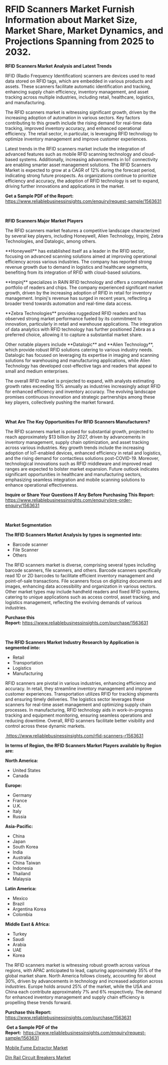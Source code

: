 <p><h1>RFID Scanners Market Furnish Information about Market Size, Market Share, Market Dynamics, and Projections Spanning from 2025 to 2032.</h1></p><p><strong>RFID Scanners Market Analysis and Latest Trends</strong></p>
<p><p>RFID (Radio Frequency Identification) scanners are devices used to read data stored on RFID tags, which are embedded in various products and assets. These scanners facilitate automatic identification and tracking, enhancing supply chain efficiency, inventory management, and asset tracking across multiple industries, including retail, healthcare, logistics, and manufacturing.</p><p>The RFID scanners market is witnessing significant growth, driven by the increasing adoption of automation in various sectors. Key factors contributing to this growth include the rising demand for real-time data tracking, improved inventory accuracy, and enhanced operational efficiency. The retail sector, in particular, is leveraging RFID technology to optimize inventory management and improve customer experiences.</p><p>Latest trends in the RFID scanners market include the integration of advanced features such as mobile RFID scanning technology and cloud-based systems. Additionally, increasing advancements in IoT connectivity are enabling smarter asset management solutions. The RFID Scanners Market is expected to grow at a CAGR of 12% during the forecast period, indicating strong future prospects. As organizations continue to prioritize efficiency and accuracy, the adoption of RFID technology is set to expand, driving further innovations and applications in the market.</p></p>
<p><strong>Get a Sample PDF of the Report:&nbsp;</strong> <a href="https://www.reliablebusinessinsights.com/enquiry/request-sample/1563631?utm_campaign=904&utm_medium=2&utm_source=Github&utm_content=ia&utm_term=11042025&utm_id=rfid-scanners">https://www.reliablebusinessinsights.com/enquiry/request-sample/1563631</a></p>
<p>&nbsp;</p>
<p><strong>RFID Scanners Major Market Players</strong></p>
<p><p>The RFID scanners market features a competitive landscape characterized by several key players, including Honeywell, Alien Technology, Impinj, Zebra Technologies, and Datalogic, among others. </p><p>**Honeywell** has established itself as a leader in the RFID sector, focusing on advanced scanning solutions aimed at improving operational efficiency across various industries. The company has reported strong revenue growth due to demand in logistics and healthcare segments, benefiting from its integration of RFID with cloud-based solutions. </p><p>**Impinj** specializes in RAIN RFID technology and offers a comprehensive portfolio of readers and chips. The company experienced significant market growth, driven by the increasing adoption of RFID in retail for inventory management. Impinj's revenue has surged in recent years, reflecting a broader trend towards automation and real-time data access.</p><p>**Zebra Technologies** provides ruggedized RFID readers and has observed strong market performance fueled by its commitment to innovation, particularly in retail and warehouse applications. The integration of data analytics with RFID technology has further positioned Zebra as a preferred choice, allowing it to capture a substantial market share.</p><p>Other notable players include **Datalogic** and **Alien Technology**, which provide robust RFID solutions catering to various industry needs. Datalogic has focused on leveraging its expertise in imaging and scanning solutions for warehousing and manufacturing applications, while Alien Technology has developed cost-effective tags and readers that appeal to small and medium enterprises.</p><p>The overall RFID market is projected to expand, with analysts estimating growth rates exceeding 15% annually as industries increasingly adopt RFID for enhanced efficiency and inventory accuracy. The evolving landscape promises continuous innovation and strategic partnerships among these key players, collectively pushing the market forward.</p></p>
<p>&nbsp;</p>
<p><strong>What Are The Key Opportunities For RFID Scanners Manufacturers?</strong></p>
<p><p>The RFID scanners market is poised for substantial growth, projected to reach approximately $13 billion by 2027, driven by advancements in inventory management, supply chain optimization, and asset tracking across various industries. Key growth trends include the increasing adoption of IoT-enabled devices, enhanced efficiency in retail and logistics, and the rising demand for contactless solutions post-COVID-19. Moreover, technological innovations such as RFID middleware and improved read ranges are expected to bolster market expansion. Future outlook indicates significant opportunities in healthcare and manufacturing sectors, emphasizing seamless integration and mobile scanning solutions to enhance operational effectiveness.</p></p>
<p><strong>Inquire or Share Your Questions If Any Before Purchasing This Report:</strong> <a href="https://www.reliablebusinessinsights.com/enquiry/pre-order-enquiry/1563631?utm_campaign=904&utm_medium=2&utm_source=Github&utm_content=ia&utm_term=11042025&utm_id=rfid-scanners">https://www.reliablebusinessinsights.com/enquiry/pre-order-enquiry/1563631</a></p>
<p>&nbsp;</p>
<p><strong>Market Segmentation</strong></p>
<p><strong>The RFID Scanners Market Analysis by types is segmented into:</strong></p>
<p><ul><li>Barcode scanner</li><li>File Scanner</li><li>Others</li></ul></p>
<p><p>The RFID scanners market is diverse, comprising several types including barcode scanners, file scanners, and others. Barcode scanners specifically read 1D or 2D barcodes to facilitate efficient inventory management and point-of-sale transactions. File scanners focus on digitizing documents and images, enhancing data accessibility and organization in various sectors. Other market types may include handheld readers and fixed RFID systems, catering to unique applications such as access control, asset tracking, and logistics management, reflecting the evolving demands of various industries.</p></p>
<p><strong>Purchase this Report:&nbsp;</strong><a href="https://www.reliablebusinessinsights.com/purchase/1563631?utm_campaign=904&utm_medium=2&utm_source=Github&utm_content=ia&utm_term=11042025&utm_id=rfid-scanners">https://www.reliablebusinessinsights.com/purchase/1563631</a></p>
<p>&nbsp;</p>
<p><strong>The RFID Scanners Market Industry Research by Application is segmented into:</strong></p>
<p><ul><li>Retail</li><li>Transportation</li><li>Logistics</li><li>Manufacturing</li></ul></p>
<p><p>RFID scanners are pivotal in various industries, enhancing efficiency and accuracy. In retail, they streamline inventory management and improve customer experiences. Transportation utilizes RFID for tracking shipments and ensuring timely deliveries. The logistics sector leverages these scanners for real-time asset management and optimizing supply chain processes. In manufacturing, RFID technology aids in work-in-progress tracking and equipment monitoring, ensuring seamless operations and reducing downtime. Overall, RFID scanners facilitate better visibility and control across these dynamic markets.</p></p>
<p><a href="https://www.reliablebusinessinsights.com/rfid-scanners-r1563631?utm_campaign=904&utm_medium=2&utm_source=Github&utm_content=ia&utm_term=11042025&utm_id=rfid-scanners">&nbsp;https://www.reliablebusinessinsights.com/rfid-scanners-r1563631</a></p>
<p><strong>In terms of Region, the RFID Scanners Market Players available by Region are:</strong></p>
<p>
    <p> <strong> North America: </strong>
        <ul>
            <li>United States</li>
            <li>Canada</li>
        </ul>
        </p> 
    <p> <strong> Europe: </strong>
        <ul>
            <li>Germany</li>
            <li>France</li>
            <li>U.K.</li>
            <li>Italy</li>
            <li>Russia</li>
        </ul>
        </p> 
    <p> <strong> Asia-Pacific: </strong>
        <ul>
            <li>China</li>
            <li>Japan</li>
            <li>South Korea</li>
            <li>India</li>
            <li>Australia</li>
            <li>China Taiwan</li>
            <li>Indonesia</li>
            <li>Thailand</li>
            <li>Malaysia</li>
        </ul>
        </p> 
    <p> <strong> Latin America: </strong>
        <ul>
            <li>Mexico</li>
            <li>Brazil</li>
            <li>Argentina Korea</li>
            <li>Colombia</li>
        </ul>
        </p> 
    <p> <strong> Middle East & Africa: </strong>
        <ul>
            <li>Turkey</li>
            <li>Saudi</li>
            <li>Arabia</li>
            <li>UAE</li>
            <li>Korea</li>
        </ul>
    </p>
    </p>
<p><p>The RFID scanners market is witnessing robust growth across various regions, with APAC anticipated to lead, capturing approximately 35% of the global market share. North America follows closely, accounting for about 30%, driven by advancements in technology and increased adoption across industries. Europe holds around 25% of the market, while the USA and China each contribute approximately 7% and 6% respectively. The demand for enhanced inventory management and supply chain efficiency is propelling these trends forward.</p></p>
<p><strong>Purchase this Report: </strong><a href="https://www.reliablebusinessinsights.com/purchase/1563631?utm_campaign=904&utm_medium=2&utm_source=Github&utm_content=ia&utm_term=11042025&utm_id=rfid-scanners">https://www.reliablebusinessinsights.com/purchase/1563631</a></p>
<p>&nbsp;<strong>Get a Sample PDF of the Report:&nbsp;&nbsp;</strong><a href="https://www.reliablebusinessinsights.com/enquiry/request-sample/1563631?utm_campaign=904&utm_medium=2&utm_source=Github&utm_content=ia&utm_term=11042025&utm_id=rfid-scanners">https://www.reliablebusinessinsights.com/enquiry/request-sample/1563631</a></p>
<p><strong></strong></p>
<p><p><a href="https://github.com/bloggglazaie/Market-Research-Report-List-1/blob/main/mobile-fume-extractor-market.md?utm_campaign=904&utm_medium=2&utm_source=Github&utm_content=ia&utm_term=11042025&utm_id=rfid-scanners">Mobile Fume Extractor Market</a></p><p><a href="https://github.com/nikkoureta1y/Market-Research-Report-List-1/blob/main/din-rail-circuit-breakers-market.md?utm_campaign=904&utm_medium=2&utm_source=Github&utm_content=ia&utm_term=11042025&utm_id=rfid-scanners">Din Rail Circuit Breakers Market</a></p></p>